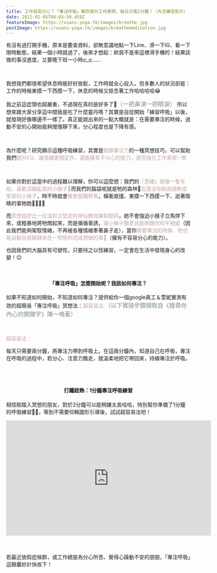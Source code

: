 ```yaml
---
title: 工作容易分心？「專注呼吸」幫你提升工作表現，每日只需2分鐘！（內含練習影片）
date: 2022-02-05T04:03:50.459Z
featureImage: https://xuani-yoga.tk/images/breathe.jpg
postImage: https://xuani-yoga.tk/images/breathemeditation.jpg
---
```

有沒有過打開手機，原本是要查資料，卻無意識地點一下Line、滑一下IG、看一下限時動態，結果一個小時就過了，後來才想起：欸我不是來這裡滑手機的！結果該做的事沒進度，又要晚下班一小時ಥ_ಥ……

<br>

我想我們都很希望休息時能好好放鬆，工作時就全心投入。但多數人的狀況卻是：工作的時候東摸一下西摸一下，休息的時候又掛念著工作哈哈哈哈😂 <br>

我之前這症頭也超嚴重，不過現在真的是好多了🥺<font size=3><font color=#7D8E95>（一把鼻涕一把眼淚）</font></font> 所以想來跟大家分享這中間我是吃了什麼靈丹嗎？其實是自從開始「練習呼吸」以後，就發現好像哪邊不一樣了。真正能說出來的一點大概就是：在需要專注的時候，過動不安的心開始能夠慢慢靜下來，分心程度也是下降有感。

⁡<br>

為什麼呢？研究顯示這種呼吸練習，其實是<font color=#c3a6a0>鍛鍊專注力</font>的一種冥想技巧，可以幫助我們<font color=#c3a6a0>提升EQ，讓情緒更穩定外，還能擁有不分心的能力，進而強化工作表現✨😎</font>

⁡<br>

如果你對於這當中的過程難以理解，你可以這麼想：我們的<font color=#c3a6a0>「思緒」就像一隻年幼、喜歡活蹦亂跳的小猴子🐒</font>而我們的腦袋呢就是牠的森林🌲<font color=#c3a6a0>在還沒有經過調教或學習的小猴子</font>，時不時就會<font color=#c3a6a0>像隻脫韁野馬</font>，橫衝直撞、東摸一下西摸一下、追著吸睛的事物跑🤩🍃🌸🦋

而<font color=#c3a6a0>冥想就好比一位溫和又堅定的神仙教母兼馴獸師</font>，她不會強迫小猴子立馬停下來，或粗暴地將牠關起來，而是循循善誘，<font color=#c3a6a0>讓小猴子願意且能夠跟你和平相處</font>（因此我們能夠駕馭情緒，不再被各種情緒牽著鼻子走），當你<font color=#c3a6a0>需要專注的時候，牠也能自動自發靜靜坐在一旁陪你完成想做的事🎯</font>（擁有不容易分心的能力）。

也因我們的大腦具有可塑性，只要持之以恆練習，一定會在生活中發現身心的改變！😉

⁡<br>

#### <center>「專注呼吸」怎麼開始呢？我該如何專注？</center>

如果不知道如何開始，不知道如何專注？提供給你一個google員工＆萱妮實測有效的超簡易「專注呼吸」冥想法：<font color=#c3a6a0>超容易法</font> <font size=3><font color=#7D8E95>（以下實操步驟擷取自《搜尋你內心的關鍵字》陳一鳴著）</font></font> 

<br>

<font color=#c3a6a0>超容易法：</font>

每天只需要兩分鐘，將專注力帶到呼吸上。在這兩分鐘內，知道自己在呼吸，專注在呼吸的過程中，若分心、注意力飄走，就溫柔地把它帶回來，持續專注於呼吸。

<br>

<br>

#### <center>打鐵趁熱：1分鐘專注呼吸練習</center>

相信剛踏入冥想的朋友，對於2分鐘可以能稍嫌太長哈哈，特別幫你準備了1分鐘的呼吸練習🌳✨，等到不需要仰賴圖形引導後，試試超容易法吧！

<iframe width="560" height="315" src="https://www.youtube.com/embed/SpCC-1xHgBg" title="YouTube video player" frameborder="0" allow="accelerometer; autoplay; clipboard-write; encrypted-media; gyroscope; picture-in-picture" allowfullscreen></iframe>

<br>

<br>

<br>

若最近放假症候群，或工作總是為分心所苦、覺得心躁動不安的朋朋，「專注呼吸」這錦囊妙計快收下！